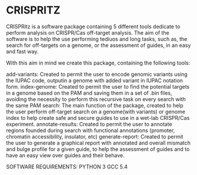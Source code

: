 # CRISPRITZ

CRISPRitz is a software package containing 5 different tools dedicate to perform analysis on CRISPR/Cas off-target analysis.
The aim of the software is to help the use performing tediuos and long tasks, such as, the search for off-targets on a genome, or the assessment of guides, in an easy and fast way.

With this aim in mind we create this package, containing the following tools:

add-variants: Created to permit the user to encode genomic variants using the IUPAC code, outputin a genome with added variant in IUPAC notation form.
index-genome: Created to permit the user to find the potential targets in a genome based on the PAM and saving them in a set of .bin files, avoiding the necessity to perform this recursive task on every search with the same PAM
search: The main function of the package, created to help the user perform off-target search on a genome(with variants) or genome index to help create safe and secure guides to use in a wet-lab CRISPR/Cas experiment.
annotate-results: Created to permit the user to annotate regions founded during search with functional annotations (promoter, chromatin accessibility, insulator, etc)
generate-report: Created to permit the user to generate a graphical report with annotated and overall mismatch and bulge profile for a given guide, to help the assessment of guides and to have an easy view over guides and their behave.



SOFTWARE REQUIREMENTS:
PYTHON 3
GCC 5.4

